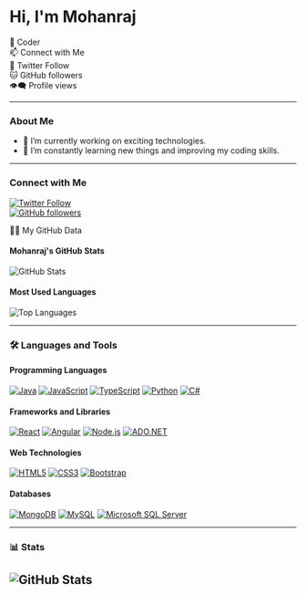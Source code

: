# Hi, I'm Mohanraj

💫 Coder  
📫 Connect with Me  
🌟 Twitter Follow  
🐱 GitHub followers  
👁️‍🗨️ Profile views

---

### About Me
- 🔭 I’m currently working on exciting  technologies.
- 🌱 I’m constantly learning new things and improving my coding skills.

---
### Connect with Me
[![Twitter Follow](https://img.shields.io/twitter/follow/aryan1403?label=Follow&style=social)](https://x.com/i/flow/login?redirect_after_login=%2Fintent%2Ffollow)  
[![GitHub followers](https://img.shields.io/github/followers/mohanraj-e29?label=Follow&style=social)](https://camo.githubusercontent.com/3aeeb7dae15da2e0769ead378c754e7640b73815275dee1f3d68b8ca9ef8b0a5/68747470733a2f2f696d672e736869656c64732e696f2f6769746875622f666f6c6c6f776572732f617279616e313430333f6c6162656c3d466f6c6c6f77267374796c653d736f6369616c)

🐱‍🚀  My GitHub Data


#### Mohanraj's GitHub Stats
![GitHub Stats](https://github-readme-stats.vercel.app/api?username=mohanraj-e29&show_icons=true)


#### Most Used Languages
![Top Languages](https://github-readme-stats.vercel.app/api/top-langs/?username=mohanraj-e29&layout=compact)


---

### 🛠️ Languages and Tools

#### Programming Languages
[![Java](https://img.shields.io/badge/Java-ED8B00?style=for-the-badge&logo=java&logoColor=white)](https://www.java.com)
[![JavaScript](https://img.shields.io/badge/JavaScript-323330?style=for-the-badge&logo=javascript&logoColor=F7DF1E)](https://developer.mozilla.org/en-US/docs/Web/JavaScript)
[![TypeScript](https://img.shields.io/badge/TypeScript-007ACC?style=for-the-badge&logo=typescript&logoColor=white)](https://www.typescriptlang.org)
[![Python](https://img.shields.io/badge/Python-3776AB?style=for-the-badge&logo=python&logoColor=white)](https://www.python.org)
[![C#](https://img.shields.io/badge/C%23-239120?style=for-the-badge&logo=c-sharp&logoColor=white)](https://docs.microsoft.com/en-us/dotnet/csharp/)

#### Frameworks and Libraries
[![React](https://img.shields.io/badge/React-20232A?style=for-the-badge&logo=react&logoColor=61DAFB)](https://reactjs.org)
[![Angular](https://img.shields.io/badge/Angular-DD0031?style=for-the-badge&logo=angular&logoColor=white)](https://angular.io)
[![Node.js](https://img.shields.io/badge/Node.js-339933?style=for-the-badge&logo=nodedotjs&logoColor=white)](https://nodejs.org)
[![ADO.NET](https://img.shields.io/badge/ADO.NET-002050?style=for-the-badge&logo=.net&logoColor=white)](https://docs.microsoft.com/en-us/dotnet/framework/data/adonet/)

#### Web Technologies
[![HTML5](https://img.shields.io/badge/HTML5-E34F26?style=for-the-badge&logo=html5&logoColor=white)](https://developer.mozilla.org/en-US/docs/Web/HTML)
[![CSS3](https://img.shields.io/badge/CSS3-1572B6?style=for-the-badge&logo=css3&logoColor=white)](https://developer.mozilla.org/en-US/docs/Web/CSS)
[![Bootstrap](https://img.shields.io/badge/Bootstrap-563D7C?style=for-the-badge&logo=bootstrap&logoColor=white)](https://getbootstrap.com)

#### Databases
[![MongoDB](https://img.shields.io/badge/MongoDB-4EA94B?style=for-the-badge&logo=mongodb&logoColor=white)](https://www.mongodb.com)
[![MySQL](https://img.shields.io/badge/MySQL-00000F?style=for-the-badge&logo=mysql&logoColor=white)](https://www.mysql.com)
[![Microsoft SQL Server](https://img.shields.io/badge/Microsoft%20SQL%20Server-CC2927?style=for-the-badge&logo=microsoft-sql-server&logoColor=white)](https://www.microsoft.com/en-us/sql-server)



---

### 📊 Stats

![GitHub Stats](https://github-readme-stats.vercel.app/api?username=mohanraj-e29&show_icons=true)
---


